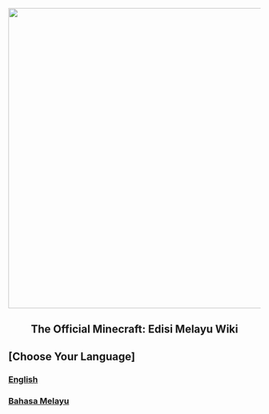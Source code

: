 <p align="center">
<img src="https://imgur.com/0HxIaqK.png"  
        width="600" 
        style="display: block; margin: 0 auto" />
</p>
<h2 align="center"> The Official Minecraft: Edisi Melayu Wiki

## [Choose Your Language]<br />
### [English](https://github.com/Minecraft-EdisiMelayu/MCEM-Wiki/wiki/Content)<br />
### [Bahasa Melayu](https://github.com/Minecraft-EdisiMelayu/MCEM-Wiki/wiki/Kandungan)
